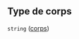 ## Type de corps

`string` ([corps](frw-transmission-definitions-itemgabaritscourriels-properties-corps.md))
